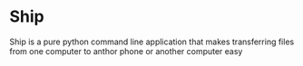 # Ship
Ship is a pure python command line application that makes transferring files from one computer to anthor phone or another computer easy
